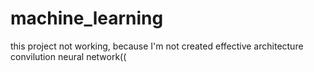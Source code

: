 # machine_learning
this project not working, because I'm not created effective architecture convilution neural network((
